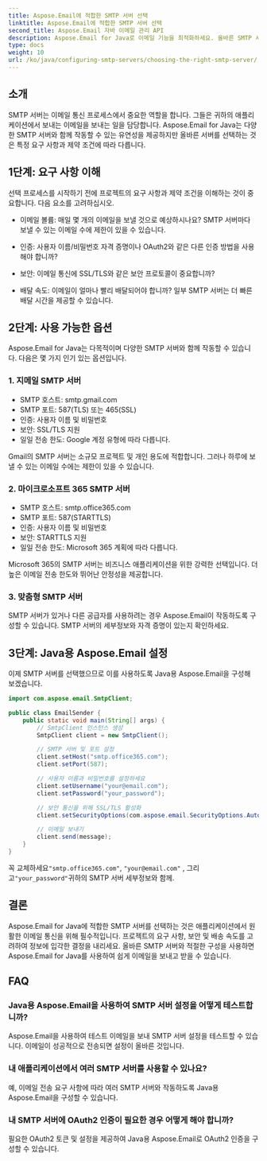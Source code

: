 ```yaml
---
title: Aspose.Email에 적합한 SMTP 서버 선택
linktitle: Aspose.Email에 적합한 SMTP 서버 선택
second_title: Aspose.Email 자바 이메일 관리 API
description: Aspose.Email for Java로 이메일 기능을 최적화하세요. 올바른 SMTP 서버를 선택하고 손쉽게 이메일을 보내는 방법을 알아보세요.
type: docs
weight: 10
url: /ko/java/configuring-smtp-servers/choosing-the-right-smtp-server/
---
```


## 소개

SMTP 서버는 이메일 통신 프로세스에서 중요한 역할을 합니다. 그들은 귀하의 애플리케이션에서 보내는 이메일을 보내는 일을 담당합니다. Aspose.Email for Java는 다양한 SMTP 서버와 함께 작동할 수 있는 유연성을 제공하지만 올바른 서버를 선택하는 것은 특정 요구 사항과 제약 조건에 따라 다릅니다.

## 1단계: 요구 사항 이해

선택 프로세스를 시작하기 전에 프로젝트의 요구 사항과 제약 조건을 이해하는 것이 중요합니다. 다음 요소를 고려하십시오.

- 이메일 볼륨: 매일 몇 개의 이메일을 보낼 것으로 예상하시나요? SMTP 서버마다 보낼 수 있는 이메일 수에 제한이 있을 수 있습니다.

- 인증: 사용자 이름/비밀번호 자격 증명이나 OAuth2와 같은 다른 인증 방법을 사용해야 합니까?

- 보안: 이메일 통신에 SSL/TLS와 같은 보안 프로토콜이 중요합니까?

- 배달 속도: 이메일이 얼마나 빨리 배달되어야 합니까? 일부 SMTP 서버는 더 빠른 배달 시간을 제공할 수 있습니다.

## 2단계: 사용 가능한 옵션

Aspose.Email for Java는 다목적이며 다양한 SMTP 서버와 함께 작동할 수 있습니다. 다음은 몇 가지 인기 있는 옵션입니다.

### 1. 지메일 SMTP 서버

- SMTP 호스트: smtp.gmail.com
- SMTP 포트: 587(TLS) 또는 465(SSL)
- 인증: 사용자 이름 및 비밀번호
- 보안: SSL/TLS 지원
- 일일 전송 한도: Google 계정 유형에 따라 다릅니다.

Gmail의 SMTP 서버는 소규모 프로젝트 및 개인 용도에 적합합니다. 그러나 하루에 보낼 수 있는 이메일 수에는 제한이 있을 수 있습니다.

### 2. 마이크로소프트 365 SMTP 서버

- SMTP 호스트: smtp.office365.com
- SMTP 포트: 587(STARTTLS)
- 인증: 사용자 이름 및 비밀번호
- 보안: STARTTLS 지원
- 일일 전송 한도: Microsoft 365 계획에 따라 다릅니다.

Microsoft 365의 SMTP 서버는 비즈니스 애플리케이션을 위한 강력한 선택입니다. 더 높은 이메일 전송 한도와 뛰어난 안정성을 제공합니다.

### 3. 맞춤형 SMTP 서버

SMTP 서버가 있거나 다른 공급자를 사용하려는 경우 Aspose.Email이 작동하도록 구성할 수 있습니다. SMTP 서버의 세부정보와 자격 증명이 있는지 확인하세요.

## 3단계: Java용 Aspose.Email 설정

이제 SMTP 서버를 선택했으므로 이를 사용하도록 Java용 Aspose.Email을 구성해 보겠습니다.

```java
import com.aspose.email.SmtpClient;

public class EmailSender {
    public static void main(String[] args) {
        // SmtpClient 인스턴스 생성
        SmtpClient client = new SmtpClient();

        // SMTP 서버 및 포트 설정
        client.setHost("smtp.office365.com");
        client.setPort(587);

        // 사용자 이름과 비밀번호를 설정하세요
        client.setUsername("your@email.com");
        client.setPassword("your_password");

        // 보안 통신을 위해 SSL/TLS 활성화
        client.setSecurityOptions(com.aspose.email.SecurityOptions.Auto);

        // 이메일 보내기
        client.send(message);
    }
}
```

 꼭 교체하세요`"smtp.office365.com"`, `"your@email.com"` , 그리고`"your_password"`귀하의 SMTP 서버 세부정보와 함께.

## 결론

Aspose.Email for Java에 적합한 SMTP 서버를 선택하는 것은 애플리케이션에서 원활한 이메일 통신을 위해 필수적입니다. 프로젝트의 요구 사항, 보안 및 배송 속도를 고려하여 정보에 입각한 결정을 내리세요. 올바른 SMTP 서버와 적절한 구성을 사용하면 Aspose.Email for Java를 사용하여 쉽게 이메일을 보내고 받을 수 있습니다.

## FAQ

### Java용 Aspose.Email을 사용하여 SMTP 서버 설정을 어떻게 테스트합니까?

Aspose.Email을 사용하여 테스트 이메일을 보내 SMTP 서버 설정을 테스트할 수 있습니다. 이메일이 성공적으로 전송되면 설정이 올바른 것입니다.

### 내 애플리케이션에서 여러 SMTP 서버를 사용할 수 있나요?

예, 이메일 전송 요구 사항에 따라 여러 SMTP 서버와 작동하도록 Java용 Aspose.Email을 구성할 수 있습니다.

### 내 SMTP 서버에 OAuth2 인증이 필요한 경우 어떻게 해야 합니까?

필요한 OAuth2 토큰 및 설정을 제공하여 Java용 Aspose.Email로 OAuth2 인증을 구성할 수 있습니다.